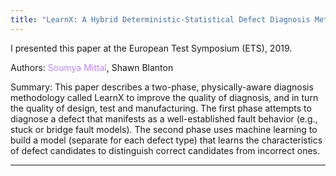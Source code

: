 ```yaml
---
title: "LearnX: A Hybrid Deterministic-Statistical Defect Diagnosis Methodology"
---
```


I presented this paper at the European Test Symposium (ETS), 2019.

Authors: <span style="color:#BB86FC">Soumya Mittal</span>, Shawn Blanton

Summary: This paper describes a two-phase, physically-aware diagnosis methodology called LearnX to improve the quality of diagnosis, and in turn the quality of design, test and manufacturing. The first phase attempts to diagnose a defect that manifests as a well-established fault behavior (e.g., stuck or bridge fault models). The second phase uses machine learning to build a model (separate for each defect type) that learns the characteristics of defect candidates to distinguish correct candidates from incorrect ones.  

---
